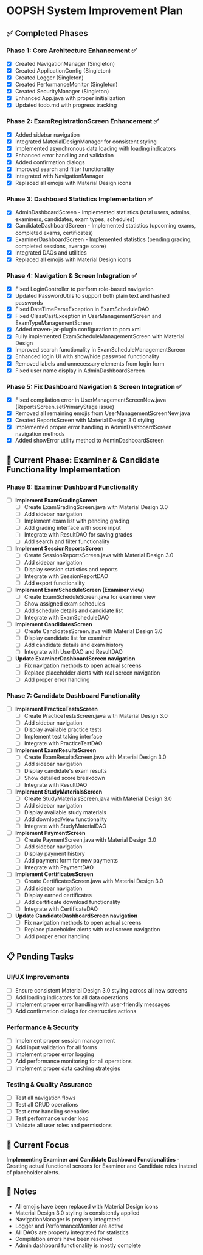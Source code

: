 # OOPSH System Improvement Plan

## ✅ Completed Phases

### Phase 1: Core Architecture Enhancement ✅

- [x] Created NavigationManager (Singleton)
- [x] Created ApplicationConfig (Singleton)
- [x] Created Logger (Singleton)
- [x] Created PerformanceMonitor (Singleton)
- [x] Created SecurityManager (Singleton)
- [x] Enhanced App.java with proper initialization
- [x] Updated todo.md with progress tracking

### Phase 2: ExamRegistrationScreen Enhancement ✅

- [x] Added sidebar navigation
- [x] Integrated MaterialDesignManager for consistent styling
- [x] Implemented asynchronous data loading with loading indicators
- [x] Enhanced error handling and validation
- [x] Added confirmation dialogs
- [x] Improved search and filter functionality
- [x] Integrated with NavigationManager
- [x] Replaced all emojis with Material Design icons

### Phase 3: Dashboard Statistics Implementation ✅

- [x] AdminDashboardScreen - Implemented statistics (total users, admins, examiners, candidates, exam types, schedules)
- [x] CandidateDashboardScreen - Implemented statistics (upcoming exams, completed exams, certificates)
- [x] ExaminerDashboardScreen - Implemented statistics (pending grading, completed sessions, average score)
- [x] Integrated DAOs and utilities
- [x] Replaced all emojis with Material Design icons

### Phase 4: Navigation & Screen Integration ✅

- [x] Fixed LoginController to perform role-based navigation
- [x] Updated PasswordUtils to support both plain text and hashed passwords
- [x] Fixed DateTimeParseException in ExamScheduleDAO
- [x] Fixed ClassCastException in UserManagementScreen and ExamTypeManagementScreen
- [x] Added maven-jar-plugin configuration to pom.xml
- [x] Fully implemented ExamScheduleManagementScreen with Material Design
- [x] Improved search functionality in ExamScheduleManagementScreen
- [x] Enhanced login UI with show/hide password functionality
- [x] Removed labels and unnecessary elements from login form
- [x] Fixed user name display in AdminDashboardScreen

### Phase 5: Fix Dashboard Navigation & Screen Integration ✅

- [x] Fixed compilation error in UserManagementScreenNew.java (ReportsScreen.setPrimaryStage issue)
- [x] Removed all remaining emojis from UserManagementScreenNew.java
- [x] Created ReportsScreen with Material Design 3.0 styling
- [x] Implemented proper error handling in AdminDashboardScreen navigation methods
- [x] Added showError utility method to AdminDashboardScreen

## 🔄 Current Phase: Examiner & Candidate Functionality Implementation

### Phase 6: Examiner Dashboard Functionality

- [ ] **Implement ExamGradingScreen**
  - [ ] Create ExamGradingScreen.java with Material Design 3.0
  - [ ] Add sidebar navigation
  - [ ] Implement exam list with pending grading
  - [ ] Add grading interface with score input
  - [ ] Integrate with ResultDAO for saving grades
  - [ ] Add search and filter functionality

- [ ] **Implement SessionReportsScreen**
  - [ ] Create SessionReportsScreen.java with Material Design 3.0
  - [ ] Add sidebar navigation
  - [ ] Display session statistics and reports
  - [ ] Integrate with SessionReportDAO
  - [ ] Add export functionality

- [ ] **Implement ExamScheduleScreen (Examiner view)**
  - [ ] Create ExamScheduleScreen.java for examiner view
  - [ ] Show assigned exam schedules
  - [ ] Add schedule details and candidate list
  - [ ] Integrate with ExamScheduleDAO

- [ ] **Implement CandidatesScreen**
  - [ ] Create CandidatesScreen.java with Material Design 3.0
  - [ ] Display candidate list for examiner
  - [ ] Add candidate details and exam history
  - [ ] Integrate with UserDAO and ResultDAO

- [ ] **Update ExaminerDashboardScreen navigation**
  - [ ] Fix navigation methods to open actual screens
  - [ ] Replace placeholder alerts with real screen navigation
  - [ ] Add proper error handling

### Phase 7: Candidate Dashboard Functionality

- [ ] **Implement PracticeTestsScreen**
  - [ ] Create PracticeTestsScreen.java with Material Design 3.0
  - [ ] Add sidebar navigation
  - [ ] Display available practice tests
  - [ ] Implement test taking interface
  - [ ] Integrate with PracticeTestDAO

- [ ] **Implement ExamResultsScreen**
  - [ ] Create ExamResultsScreen.java with Material Design 3.0
  - [ ] Add sidebar navigation
  - [ ] Display candidate's exam results
  - [ ] Show detailed score breakdown
  - [ ] Integrate with ResultDAO

- [ ] **Implement StudyMaterialsScreen**
  - [ ] Create StudyMaterialsScreen.java with Material Design 3.0
  - [ ] Add sidebar navigation
  - [ ] Display available study materials
  - [ ] Add download/view functionality
  - [ ] Integrate with StudyMaterialDAO

- [ ] **Implement PaymentScreen**
  - [ ] Create PaymentScreen.java with Material Design 3.0
  - [ ] Add sidebar navigation
  - [ ] Display payment history
  - [ ] Add payment form for new payments
  - [ ] Integrate with PaymentDAO

- [ ] **Implement CertificatesScreen**
  - [ ] Create CertificatesScreen.java with Material Design 3.0
  - [ ] Add sidebar navigation
  - [ ] Display earned certificates
  - [ ] Add certificate download functionality
  - [ ] Integrate with CertificateDAO

- [ ] **Update CandidateDashboardScreen navigation**
  - [ ] Fix navigation methods to open actual screens
  - [ ] Replace placeholder alerts with real screen navigation
  - [ ] Add proper error handling

## 📋 Pending Tasks

### UI/UX Improvements

- [ ] Ensure consistent Material Design 3.0 styling across all new screens
- [ ] Add loading indicators for all data operations
- [ ] Implement proper error handling with user-friendly messages
- [ ] Add confirmation dialogs for destructive actions

### Performance & Security

- [ ] Implement proper session management
- [ ] Add input validation for all forms
- [ ] Implement proper error logging
- [ ] Add performance monitoring for all operations
- [ ] Implement proper data caching strategies

### Testing & Quality Assurance

- [ ] Test all navigation flows
- [ ] Test all CRUD operations
- [ ] Test error handling scenarios
- [ ] Test performance under load
- [ ] Validate all user roles and permissions

## 🎯 Current Focus

**Implementing Examiner and Candidate Dashboard Functionalities** - Creating actual functional screens for Examiner and Candidate roles instead of placeholder alerts.

## 📝 Notes

- All emojis have been replaced with Material Design icons
- Material Design 3.0 styling is consistently applied
- NavigationManager is properly integrated
- Logger and PerformanceMonitor are active
- All DAOs are properly integrated for statistics
- Compilation errors have been resolved
- Admin dashboard functionality is mostly complete
